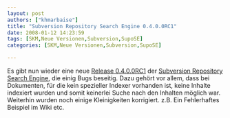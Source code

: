 ```yaml
---
layout: post
authors: ["khmarbaise"]
title: "Subversion Repository Search Engine 0.4.0.0RC1"
date: 2008-01-12 14:23:59
tags: [SKM,Neue Versionen,Subversion,SupoSE]
categories: [SKM,Neue Versionen,Subversion,SupoSE]

---
```

Es gibt nun wieder eine neue <a href="http://supose.soebes.de/milestone/0.4.0%20Mars"  title="Release 0.4.0.0RC1">Release 0.4.0.0RC1</a> der <a href="http://supose.soebes.de"  title="SupoSE">Subversion Repository Search Engine</a>, 
die einig Bugs beseitig. Dazu gehört vor allem, dass bei Dokumenten, für die kein spezieller Indexer vorhanden ist, keine Inhalte indexiert wurden und somit keinerlei Suche nach den Inhalten möglich war. Weiterhin wurden noch einige Kleinigkeiten korrigiert. z.B. Ein Fehlerhaftes Beispiel im Wiki etc.
